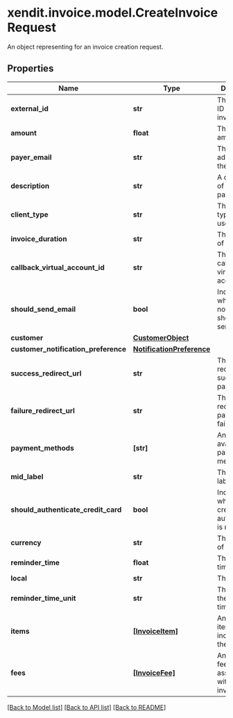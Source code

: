 # xendit.invoice.model.CreateInvoiceRequest

An object representing for an invoice creation request.

## Properties
Name | Type | Description | Notes
------------ | ------------- | ------------- | -------------
**external_id** | **str** | The external ID of the invoice. | 
**amount** | **float** | The invoice amount. | 
**payer_email** | **str** | The email address of the payer. | [optional] 
**description** | **str** | A description of the payment. | [optional] 
**client_type** | **str** | The client type (internal use). | [optional] 
**invoice_duration** | **str** | The duration of the invoice. | [optional] 
**callback_virtual_account_id** | **str** | The ID of the callback virtual account. | [optional] 
**should_send_email** | **bool** | Indicates whether email notifications should be sent. | [optional] 
**customer** | [**CustomerObject**](CustomerObject.md) |  | [optional] 
**customer_notification_preference** | [**NotificationPreference**](NotificationPreference.md) |  | [optional] 
**success_redirect_url** | **str** | The URL to redirect to on successful payment. | [optional] 
**failure_redirect_url** | **str** | The URL to redirect to on payment failure. | [optional] 
**payment_methods** | **[str]** | An array of available payment methods. | [optional] 
**mid_label** | **str** | The middle label. | [optional] 
**should_authenticate_credit_card** | **bool** | Indicates whether credit card authentication is required. | [optional] 
**currency** | **str** | The currency of the invoice. | [optional] 
**reminder_time** | **float** | The reminder time. | [optional] 
**local** | **str** | The local. | [optional] 
**reminder_time_unit** | **str** | The unit of the reminder time. | [optional] 
**items** | [**[InvoiceItem]**](InvoiceItem.md) | An array of items included in the invoice. | [optional] 
**fees** | [**[InvoiceFee]**](InvoiceFee.md) | An array of fees associated with the invoice. | [optional] 

[[Back to Model list]](../README.md#documentation-for-models) [[Back to API list]](../README.md#documentation-for-api-endpoints) [[Back to README]](../README.md)


